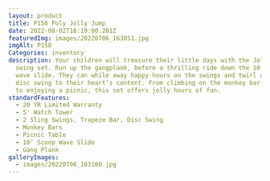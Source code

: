 ```yaml
---
layout: product
title: P158 Poly Jolly Jump
date: 2022-08-02T16:19:00.201Z
featuredImg: images/20220706_163051.jpg
imgAlt: P158
Categories: inventory
description: Your children will treasure their little days with the Jolly Jump
  swing set. Run up the gangplank, before a thrilling ride down the 10′ scoop
  wave slide. They can while away happy hours on the swings and twirl on the
  disc swing to their heart’s content. From climbing on the monkey bar climber
  to enjoying a picnic, this set offers jolly hours of fun.
standardFeatures:
  - 20 YR Limited Warranty
  - 5' Watch Tower
  - 2 Sling Swings, Trapeze Bar, Disc Swing
  - Monkey Bars
  - Picnic Table
  - 10' Scoop Wave Slide
  - Gang Plank
galleryImages:
  - images/20220706_163100.jpg
---
```

